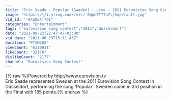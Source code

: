 ```yaml
---
title: "Eric Saade - Popular (Sweden) - Live - 2011 Eurovision Song Contest Final"
image: "https:\/\/i.ytimg.com\/vi\/-04pUETT7oI\/hqdefault.jpg"
vid_id: "-04pUETT7oI"
categories: "Entertainment"
tags: ["eurovision song contest","2011","dusseldorf"]
date: "2021-09-22T22:47:47+03:00"
vid_date: "2011-06-29T15:11:43Z"
duration: "PT3M20S"
viewcount: "6310011"
likeCount: "32176"
dislikeCount: "2177"
channel: "Eurovision Song Contest"
---
```

{% raw %}Powered by <a rel="nofollow" target="blank" href="http://www.eurovision.tv">http://www.eurovision.tv</a> <br />Eric Saade represented Sweden at the 2011 Eurovision Song Contest in Düsseldorf, performing the song 'Popular'. Sweden came in 3rd position in the Final with 185 points.{% endraw %}
